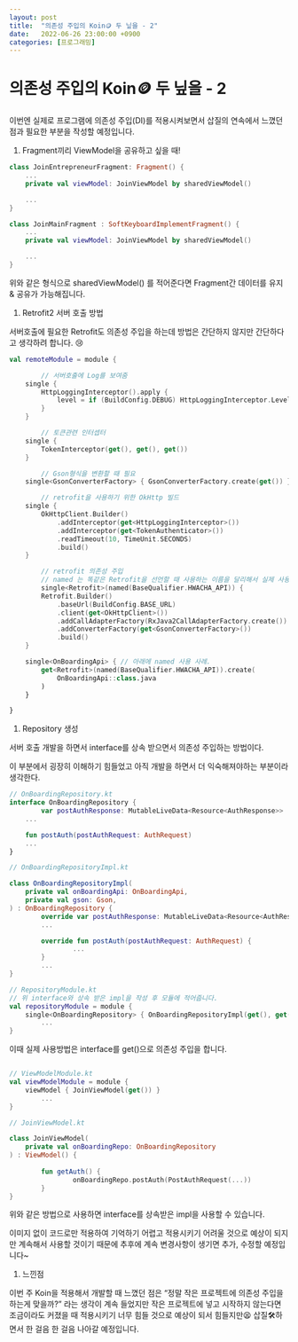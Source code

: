 ```yaml
---
layout: post
title:  "의존성 주입의 Koin🪙 두 닢을 - 2"
date:   2022-06-26 23:00:00 +0900
categories: [프로그래밍]
---
```


# 의존성 주입의 Koin🪙 두 닢을 - 2

이번엔 실제로 프로그램에 의존성 주입(DI)를 적용시켜보면서 삽질의 연속에서 느꼈던 점과 필요한 부분을 작성할 예정입니다.

1. Fragment끼리 ViewModel을 공유하고 싶을 때!

```kotlin
class JoinEntrepreneurFragment: Fragment() {
	...
	private val viewModel: JoinViewModel by sharedViewModel()

	...
}

class JoinMainFragment : SoftKeyboardImplementFragment() {
	...
	private val viewModel: JoinViewModel by sharedViewModel()

	...
}
```

위와 같은 형식으로 sharedViewModel() 를 적어준다면 Fragment간 데이터를 유지 & 공유가 가능해집니다.

1. Retrofit2 서버 호출 방법

서버호출에 필요한 Retrofit도 의존성 주입을 하는데 방법은 간단하지 않지만 간단하다고 생각하려 합니다. 😢

```kotlin
val remoteModule = module {

		// 서버호출에 Log를 보여줌
    single {
        HttpLoggingInterceptor().apply {
            level = if (BuildConfig.DEBUG) HttpLoggingInterceptor.Level.BODY else HttpLoggingInterceptor.Level.NONE
        }
    }

		// 토큰관련 인터셉터
    single {
        TokenInterceptor(get(), get(), get())
    }

		// Gson형식을 변환할 때 필요
    single<GsonConverterFactory> { GsonConverterFactory.create(get()) }

		// retrofit을 사용하기 위한 OkHttp 빌드
    single {
        OkHttpClient.Builder()
            .addInterceptor(get<HttpLoggingInterceptor>())
            .addInterceptor(get<TokenAuthenticator>())
            .readTimeout(10, TimeUnit.SECONDS)
            .build()
    }

		// retrofit 의존성 주입
		// named 는 똑같은 Retrofit을 선언할 때 사용하는 이름을 달리해서 실제 사용시 구분을 위한 코드
		single<Retrofit>(named(BaseQualifier.HWACHA_API)) { 
        Retrofit.Builder()
            .baseUrl(BuildConfig.BASE_URL)
            .client(get<OkHttpClient>())
            .addCallAdapterFactory(RxJava2CallAdapterFactory.create())
            .addConverterFactory(get<GsonConverterFactory>())
            .build()
    }

    single<OnBoardingApi> { // 아래에 named 사용 사례.
        get<Retrofit>(named(BaseQualifier.HWACHA_API)).create(
            OnBoardingApi::class.java
        )
    }

}
```

1. Repository 생성

서버 호출 개발을 하면서 interface를 상속 받으면서 의존성 주입하는 방법이다.

이 부분에서 굉장히 이해하기 힘들었고 아직 개발을 하면서 더 익숙해져야하는 부분이라 생각한다.

```kotlin
// OnBoardingRepository.kt
interface OnBoardingRepository {
		var postAuthResponse: MutableLiveData<Resource<AuthResponse>>
    ...

    fun postAuth(postAuthRequest: AuthRequest)
    ...
}

// OnBoardingRepositoryImpl.kt

class OnBoardingRepositoryImpl(
    private val onBoardingApi: OnBoardingApi,
    private val gson: Gson,
) : OnBoardingRepository {
		override var postAuthResponse: MutableLiveData<Resource<AuthResponse>> = MutableLiveData()
		...

		override fun postAuth(postAuthRequest: AuthRequest) {
				...
		}
		...
}

// RepositoryModule.kt
// 위 interface와 상속 받은 impl을 작성 후 모듈에 적어줍니다.
val repositoryModule = module {
    single<OnBoardingRepository> { OnBoardingRepositoryImpl(get(), get()) }
		...
}
```

이때 실제 사용방법은 interface를 get()으로 의존성 주입을 합니다.

```kotlin

// ViewModelModule.kt
val viewModelModule = module {
    viewModel { JoinViewModel(get()) }
		...
}

// JoinViewModel.kt

class JoinViewModel(
    private val onBoardingRepo: OnBoardingRepository
) : ViewModel() {
		
		fun getAuth() {
				onBoardingRepo.postAuth(PostAuthRequest(...))
		}
}
```

위와 같은 방법으로 사용하면 interface를 상속받은 impl을 사용할 수 있습니다.

이미지 없이 코드로만 적용하여 기억하기 어렵고 적용시키기 어려울 것으로 예상이 되지만 계속해서 사용할 것이기 때문에 추후에 계속 변경사항이 생기면 추가, 수정할 예정입니다~

1. 느낀점

이번 주 Koin을 적용해서 개발할 때 느꼈던 점은 “정말 작은 프로젝트에 의존성 주입을 하는게 맞을까?” 라는 생각이 계속 들었지만 작은 프로젝트에 넣고 시작하지 않는다면 조금이라도 커졌을 때 적용시키기 너무 힘들 것으로 예상이 되서 힘들지만😫 삽질🛠하면서 한 걸음 한 걸음 나아갈 예정입니다.